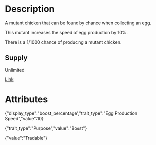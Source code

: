 # Description

A mutant chicken that can be found by chance when collecting an egg.

This mutant increases the speed of egg production by 10%.

There is a 1/1000 chance of producing a mutant chicken.

## Supply

Unlimited

[Link](https://docs.sunflower-land.com/player-guides/raising-animals/chickens#mutant-chickens)

# Attributes

{"display_type":"boost_percentage","trait_type":"Egg Production Speed","value":10}

{"trait_type":"Purpose","value":"Boost"}

{"value":"Tradable"}
